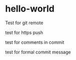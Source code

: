 # hello-world
Test for git remote

test for https push

test for comments in commit

test for formal commit message
